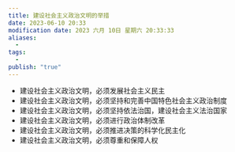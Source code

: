 ```yaml
---
title: 建设社会主义政治文明的举措
date: 2023-06-10 20:33
modification date: 2023 六月 10日 星期六 20:33:33
aliases:
  - 
tags:
  - 
publish: "true"
---
```


- 建设社会主义政治文明，必须发展社会主义民主
- 建设社会主义政治文明，必须坚持和完善中国特色社会主义政治制度
- 建设社会主义政治文明，必须坚持依法治国，建设社会主义法治国家
- 建设社会主义政治文明，必须进行政治体制改革
- 建设社会主义政治文明，必须推进决策的科学化民主化
- 建设社会主义政治文明，必须尊重和保障人权

